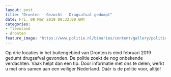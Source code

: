 ```yaml
---
layout: post
title: "Dronten - Gezocht - Drugsafval gedumpt"
date: Fri, 08 Mar 2019 09:33:00 GMT
categories: 
- flevoland 
- dronten 
feature_image: "https://www.politie.nl/binaries/content/gallery/politie/gezocht/verdachten/2019/maart/03-mn/flevo-7-afval.jpg"
---
```


Op drie locaties in het buitengebied van Dronten  is eind februari 2019 gedumt drugsafval gevonden. De politie zoekt de nog onbekende verdachten. Vaak helpt dan een tip. Door informatie met ons te delen, werkt u met ons samen aan een veiliger Nederland. Dáár is de politie voor, altijd!
